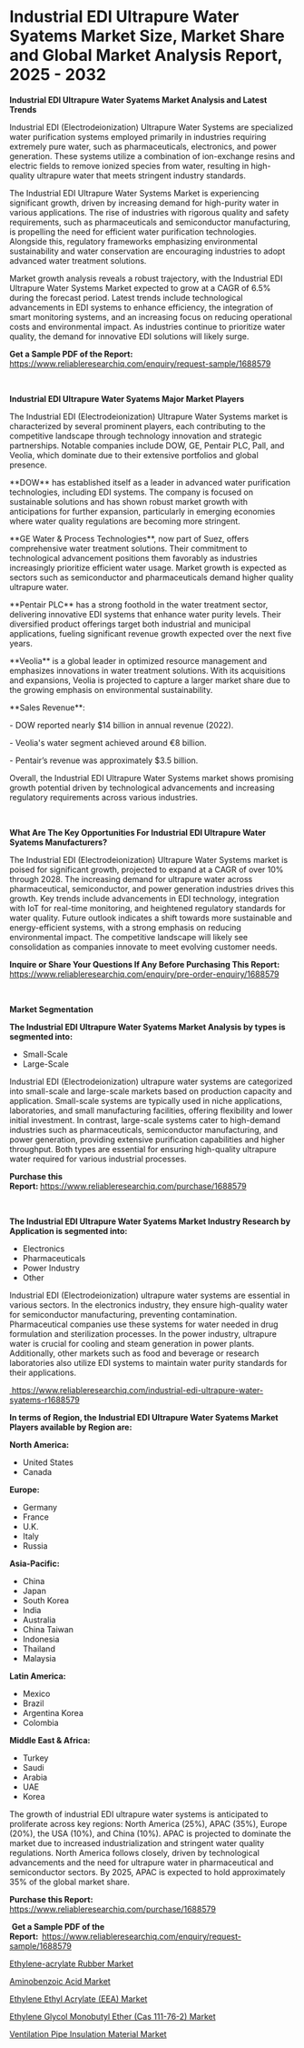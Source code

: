 <p><h1>Industrial EDI Ultrapure Water Syatems Market Size, Market Share and Global Market Analysis Report, 2025 - 2032</h1></p><p><strong>Industrial EDI Ultrapure Water Syatems Market Analysis and Latest Trends</strong></p>
<p><p>Industrial EDI (Electrodeionization) Ultrapure Water Systems are specialized water purification systems employed primarily in industries requiring extremely pure water, such as pharmaceuticals, electronics, and power generation. These systems utilize a combination of ion-exchange resins and electric fields to remove ionized species from water, resulting in high-quality ultrapure water that meets stringent industry standards.</p><p>The Industrial EDI Ultrapure Water Systems Market is experiencing significant growth, driven by increasing demand for high-purity water in various applications. The rise of industries with rigorous quality and safety requirements, such as pharmaceuticals and semiconductor manufacturing, is propelling the need for efficient water purification technologies. Alongside this, regulatory frameworks emphasizing environmental sustainability and water conservation are encouraging industries to adopt advanced water treatment solutions.</p><p>Market growth analysis reveals a robust trajectory, with the Industrial EDI Ultrapure Water Systems Market expected to grow at a CAGR of 6.5% during the forecast period. Latest trends include technological advancements in EDI systems to enhance efficiency, the integration of smart monitoring systems, and an increasing focus on reducing operational costs and environmental impact. As industries continue to prioritize water quality, the demand for innovative EDI solutions will likely surge.</p></p>
<p><strong>Get a Sample PDF of the Report:&nbsp;</strong> <a href="https://www.reliableresearchiq.com/enquiry/request-sample/1688579?utm_campaign=1119&utm_medium=2&utm_source=Github&utm_content=ia&utm_term=26032025&utm_id=industrial-edi-ultrapure-water-syatems">https://www.reliableresearchiq.com/enquiry/request-sample/1688579</a></p>
<p>&nbsp;</p>
<p><strong>Industrial EDI Ultrapure Water Syatems Major Market Players</strong></p>
<p><p>The Industrial EDI (Electrodeionization) Ultrapure Water Systems market is characterized by several prominent players, each contributing to the competitive landscape through technology innovation and strategic partnerships. Notable companies include DOW, GE, Pentair PLC, Pall, and Veolia, which dominate due to their extensive portfolios and global presence.</p><p>**DOW** has established itself as a leader in advanced water purification technologies, including EDI systems. The company is focused on sustainable solutions and has shown robust market growth with anticipations for further expansion, particularly in emerging economies where water quality regulations are becoming more stringent.</p><p>**GE Water & Process Technologies**, now part of Suez, offers comprehensive water treatment solutions. Their commitment to technological advancement positions them favorably as industries increasingly prioritize efficient water usage. Market growth is expected as sectors such as semiconductor and pharmaceuticals demand higher quality ultrapure water.</p><p>**Pentair PLC** has a strong foothold in the water treatment sector, delivering innovative EDI systems that enhance water purity levels. Their diversified product offerings target both industrial and municipal applications, fueling significant revenue growth expected over the next five years.</p><p>**Veolia** is a global leader in optimized resource management and emphasizes innovations in water treatment solutions. With its acquisitions and expansions, Veolia is projected to capture a larger market share due to the growing emphasis on environmental sustainability.</p><p>**Sales Revenue**: </p><p>- DOW reported nearly $14 billion in annual revenue (2022).</p><p>- Veolia's water segment achieved around €8 billion.</p><p>- Pentair’s revenue was approximately $3.5 billion.</p><p>Overall, the Industrial EDI Ultrapure Water Systems market shows promising growth potential driven by technological advancements and increasing regulatory requirements across various industries.</p></p>
<p>&nbsp;</p>
<p><strong>What Are The Key Opportunities For Industrial EDI Ultrapure Water Syatems Manufacturers?</strong></p>
<p><p>The Industrial EDI (Electrodeionization) Ultrapure Water Systems market is poised for significant growth, projected to expand at a CAGR of over 10% through 2028. The increasing demand for ultrapure water across pharmaceutical, semiconductor, and power generation industries drives this growth. Key trends include advancements in EDI technology, integration with IoT for real-time monitoring, and heightened regulatory standards for water quality. Future outlook indicates a shift towards more sustainable and energy-efficient systems, with a strong emphasis on reducing environmental impact. The competitive landscape will likely see consolidation as companies innovate to meet evolving customer needs.</p></p>
<p><strong>Inquire or Share Your Questions If Any Before Purchasing This Report:</strong> <a href="https://www.reliableresearchiq.com/enquiry/pre-order-enquiry/1688579?utm_campaign=1119&utm_medium=2&utm_source=Github&utm_content=ia&utm_term=26032025&utm_id=industrial-edi-ultrapure-water-syatems">https://www.reliableresearchiq.com/enquiry/pre-order-enquiry/1688579</a></p>
<p>&nbsp;</p>
<p><strong>Market Segmentation</strong></p>
<p><strong>The Industrial EDI Ultrapure Water Syatems Market Analysis by types is segmented into:</strong></p>
<p><ul><li>Small-Scale</li><li>Large-Scale</li></ul></p>
<p><p>Industrial EDI (Electrodeionization) ultrapure water systems are categorized into small-scale and large-scale markets based on production capacity and application. Small-scale systems are typically used in niche applications, laboratories, and small manufacturing facilities, offering flexibility and lower initial investment. In contrast, large-scale systems cater to high-demand industries such as pharmaceuticals, semiconductor manufacturing, and power generation, providing extensive purification capabilities and higher throughput. Both types are essential for ensuring high-quality ultrapure water required for various industrial processes.</p></p>
<p><strong>Purchase this Report:&nbsp;</strong><a href="https://www.reliableresearchiq.com/purchase/1688579?utm_campaign=1119&utm_medium=2&utm_source=Github&utm_content=ia&utm_term=26032025&utm_id=industrial-edi-ultrapure-water-syatems">https://www.reliableresearchiq.com/purchase/1688579</a></p>
<p>&nbsp;</p>
<p><strong>The Industrial EDI Ultrapure Water Syatems Market Industry Research by Application is segmented into:</strong></p>
<p><ul><li>Electronics</li><li>Pharmaceuticals</li><li>Power Industry</li><li>Other</li></ul></p>
<p><p>Industrial EDI (Electrodeionization) ultrapure water systems are essential in various sectors. In the electronics industry, they ensure high-quality water for semiconductor manufacturing, preventing contamination. Pharmaceutical companies use these systems for water needed in drug formulation and sterilization processes. In the power industry, ultrapure water is crucial for cooling and steam generation in power plants. Additionally, other markets such as food and beverage or research laboratories also utilize EDI systems to maintain water purity standards for their applications.</p></p>
<p><a href="https://www.reliableresearchiq.com/industrial-edi-ultrapure-water-syatems-r1688579?utm_campaign=1119&utm_medium=2&utm_source=Github&utm_content=ia&utm_term=26032025&utm_id=industrial-edi-ultrapure-water-syatems">&nbsp;https://www.reliableresearchiq.com/industrial-edi-ultrapure-water-syatems-r1688579</a></p>
<p><strong>In terms of Region, the Industrial EDI Ultrapure Water Syatems Market Players available by Region are:</strong></p>
<p>
    <p> <strong> North America: </strong>
        <ul>
            <li>United States</li>
            <li>Canada</li>
        </ul>
        </p> 
    <p> <strong> Europe: </strong>
        <ul>
            <li>Germany</li>
            <li>France</li>
            <li>U.K.</li>
            <li>Italy</li>
            <li>Russia</li>
        </ul>
        </p> 
    <p> <strong> Asia-Pacific: </strong>
        <ul>
            <li>China</li>
            <li>Japan</li>
            <li>South Korea</li>
            <li>India</li>
            <li>Australia</li>
            <li>China Taiwan</li>
            <li>Indonesia</li>
            <li>Thailand</li>
            <li>Malaysia</li>
        </ul>
        </p> 
    <p> <strong> Latin America: </strong>
        <ul>
            <li>Mexico</li>
            <li>Brazil</li>
            <li>Argentina Korea</li>
            <li>Colombia</li>
        </ul>
        </p> 
    <p> <strong> Middle East & Africa: </strong>
        <ul>
            <li>Turkey</li>
            <li>Saudi</li>
            <li>Arabia</li>
            <li>UAE</li>
            <li>Korea</li>
        </ul>
    </p>
    </p>
<p><p>The growth of industrial EDI ultrapure water systems is anticipated to proliferate across key regions: North America (25%), APAC (35%), Europe (20%), the USA (10%), and China (10%). APAC is projected to dominate the market due to increased industrialization and stringent water quality regulations. North America follows closely, driven by technological advancements and the need for ultrapure water in pharmaceutical and semiconductor sectors. By 2025, APAC is expected to hold approximately 35% of the global market share.</p></p>
<p><strong>Purchase this Report: </strong><a href="https://www.reliableresearchiq.com/purchase/1688579?utm_campaign=1119&utm_medium=2&utm_source=Github&utm_content=ia&utm_term=26032025&utm_id=industrial-edi-ultrapure-water-syatems">https://www.reliableresearchiq.com/purchase/1688579</a></p>
<p>&nbsp;<strong>Get a Sample PDF of the Report:&nbsp;&nbsp;</strong><a href="https://www.reliableresearchiq.com/enquiry/request-sample/1688579?utm_campaign=1119&utm_medium=2&utm_source=Github&utm_content=ia&utm_term=26032025&utm_id=industrial-edi-ultrapure-water-syatems">https://www.reliableresearchiq.com/enquiry/request-sample/1688579</a></p>
<p><strong></strong></p>
<p><p><a href="https://github.com/biandnikelrs/Market-Research-Report-List-1/blob/main/ethylene-acrylate-rubber-market.md?utm_campaign=1119&utm_medium=2&utm_source=Github&utm_content=ia&utm_term=26032025&utm_id=industrial-edi-ultrapure-water-syatems">Ethylene-acrylate Rubber Market</a></p><p><a href="https://github.com/myongfranzcs/Market-Research-Report-List-1/blob/main/aminobenzoic-acid-market.md?utm_campaign=1119&utm_medium=2&utm_source=Github&utm_content=ia&utm_term=26032025&utm_id=industrial-edi-ultrapure-water-syatems">Aminobenzoic Acid Market</a></p><p><a href="https://github.com/klenaestien23/Market-Research-Report-List-1/blob/main/ethylene-ethyl-acrylate-eea-market.md?utm_campaign=1119&utm_medium=2&utm_source=Github&utm_content=ia&utm_term=26032025&utm_id=industrial-edi-ultrapure-water-syatems">Ethylene Ethyl Acrylate (EEA) Market</a></p><p><a href="https://github.com/tentandyik/Market-Research-Report-List-1/blob/main/ethylene-glycol-monobutyl-ether-cas-111-76-2-market.md?utm_campaign=1119&utm_medium=2&utm_source=Github&utm_content=ia&utm_term=26032025&utm_id=industrial-edi-ultrapure-water-syatems">Ethylene Glycol Monobutyl Ether (Cas 111-76-2) Market</a></p><p><a href="https://github.com/mismannely/Market-Research-Report-List-1/blob/main/ventilation-pipe-insulation-material-market.md?utm_campaign=1119&utm_medium=2&utm_source=Github&utm_content=ia&utm_term=26032025&utm_id=industrial-edi-ultrapure-water-syatems">Ventilation Pipe Insulation Material Market</a></p></p>